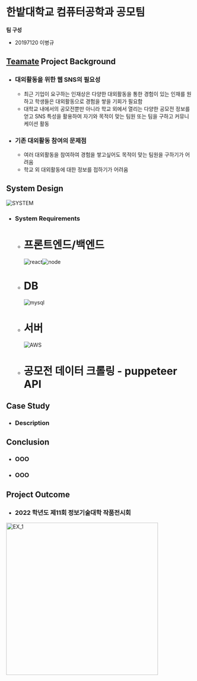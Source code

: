 # 한밭대학교 컴퓨터공학과 공모팀

**팀 구성**

- 20197120 이병규

## <u>Teamate</u> Project Background

- ### 대외활동을 위한 웹 SNS의 필요성
  - 최근 기업이 요구하는 인재상은 다양한 대외활동을 통한 경험이 있는 인재를 원하고 학생들은 대외활동으로 경험을 쌓을 기회가 필요함
  - 대학교 내에서의 공모전뿐만 아니라 학교 외에서 열리는 다양한 공모전 정보를 얻고 SNS 특성을 활용하여 자기와 목적이 맞는 팀원 또는 팀을 구하고 커뮤니케이션 활동
- ### 기존 대외활동 참여의 문제점
  - 여러 대외활동을 참여하여 경험을 쌓고싶어도 목적이 맞는 팀원을 구하기가 어려움
  - 학교 외 대외활동에 대한 정보를 접하기가 어려움

## System Design

![SYSTEM](https://user-images.githubusercontent.com/81899557/205962689-f2f9aecf-badd-44c7-ae97-f56b14c1c5da.JPG)

- ### System Requirements
  - # 프론트엔드/백엔드
    ![react](https://user-images.githubusercontent.com/81899557/205976102-11ecb990-11a3-4aeb-bca7-4d01075b19f8.png)![node](https://user-images.githubusercontent.com/81899557/205976518-cba864b8-83cc-4a07-a29c-d2cc2b138368.png)
  - # DB
    ![mysql](https://user-images.githubusercontent.com/81899557/205976643-576226c7-d53d-414e-bada-1e60a6804840.png)
  - # 서버
    ![AWS](https://user-images.githubusercontent.com/81899557/205976692-4b469e50-9bda-49ce-b863-597bb84f11e4.png)
  - # 공모전 데이터 크롤링 - puppeteer API

## Case Study

- ### Description

## Conclusion

- ### OOO
- ### OOO

## Project Outcome

- ### 2022 학년도 제11회 정보기술대학 작품전시회
<img width="409" alt="EX_1" src="https://user-images.githubusercontent.com/81899557/205973852-8ab7b45a-72a0-48e3-9a97-043795148744.png">
